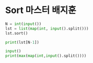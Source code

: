 # Sort 마스터 배지훈

```python
N = int(input())
lst = list(map(int, input().split()))
lst.sort()

print(lst[N-1])
```

```python
input()
print(max(map(int,input().split())))
```
